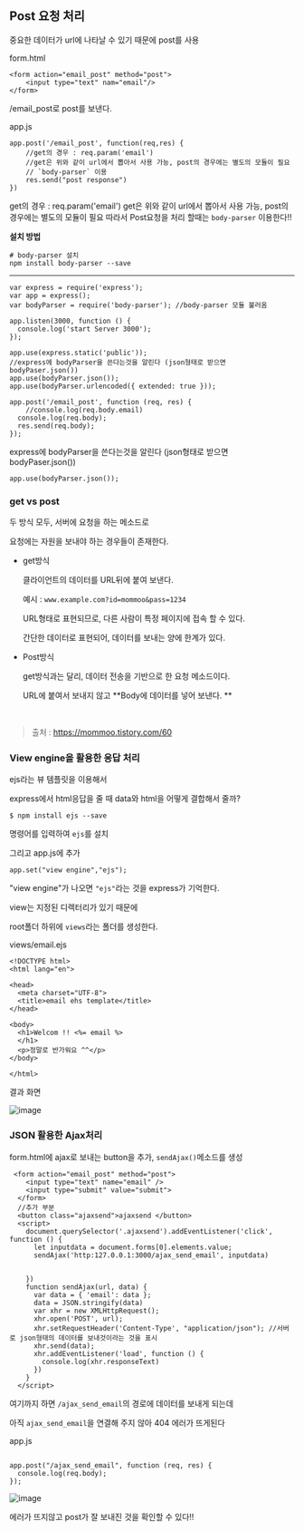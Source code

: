 ## Post 요청 처리

중요한 데이터가 url에 나타날 수 있기 때문에 post를 사용

form.html

```
<form action="email_post" method="post">
	<input type="text" nam="email"/>
</form>
```

/email_post로 post를 보낸다. 



app.js

```
app.post('/email_post', function(req,res) {
	//get의 경우 : req.param('email')
	//get은 위와 같이 url에서 뽑아서 사용 가능, post의 경우에는 별도의 모듈이 필요
	// `body-parser` 이용
	res.send("post response")
})
```



get의 경우 : req.param('email')
get은 위와 같이 url에서 뽑아서 사용 가능, post의 경우에는 별도의 모듈이 필요
따라서 Post요청을 처리 할때는  `body-parser` 이용한다!!

**설치 방법**

```
# body-parser 설치
npm install body-parser --save
```
****

```
var express = require('express');
var app = express();
var bodyParser = require('body-parser'); //body-parser 모듈 불러옴

app.listen(3000, function () {
  console.log('start Server 3000');
});

app.use(express.static('public'));
//express에 bodyParser을 쓴다는것을 알린다 (json형태로 받으면 bodyPaser.json())
app.use(bodyParser.json());	
app.use(bodyParser.urlencoded({ extended: true }));

app.post('/email_post', function (req, res) {
	//console.log(req.body.email)
  console.log(req.body);
  res.send(req.body);
});
```



express에 bodyParser을 쓴다는것을 알린다 (json형태로 받으면 bodyPaser.json())

`app.use(bodyParser.json());	`



### get vs post

두 방식 모두, 서버에 요청을 하는 메소드로

요청에는 자원을 보내야 하는 경우들이 존재한다. 

- get방식 

  클라이언트의 데이터를  URL뒤에 붙여 보낸다. 

  예시 : `www.example.com?id=mommoo&pass=1234`

  URL형태로 표현되므로, 다른 사람이 특정 페이지에 접속 할 수 있다.

  간단한 데이터로 표현되어, 데이터를 보내는 양에 한계가 있다. 



- Post방식

  get방식과는 달리, 데이터 전송을 기반으로 한 요청 메소드이다. 

  URL에 붙여서 보내지 않고 **Body에 데이터를 넣어 보낸다. **

​	

> 출처 : https://mommoo.tistory.com/60





### View engine을 활용한 응답 처리

ejs라는 뷰 템플릿을 이용해서

express에서 html응답을 줄 때 data와 html을 어떻게 결합해서 줄까?



```
$ npm install ejs --save
```

명령어를 입력하여 `ejs`를 설치



그리고 app.js에 추가

```
app.set("view engine","ejs");
```

"view engine"가 나오면 `"ejs"`라는 것을 express가 기억한다. 



view는 지정된 디렉터리가 있기 때문에

root폴더 하위에 `views`라는 폴더를 생성한다. 

views/email.ejs

```
<!DOCTYPE html>
<html lang="en">

<head>
  <meta charset="UTF-8">
  <title>email ehs template</title>
</head>

<body>
  <h1>Welcom !! <%= email %>
  </h1>
  <p>정말로 반가워요 ^^</p>
</body>

</html>
```



결과 화면

![image](https://user-images.githubusercontent.com/49177223/157892043-ef49b296-d89c-4f37-a336-4a5afcb789bd.png)

### JSON 활용한 Ajax처리



form.html에 ajax로 보내는 button을 추가, `sendAjax()`메소드를 생성

```
 <form action="email_post" method="post">
    <input type="text" name="email" />
    <input type="submit" value="submit">
  </form>
  //추가 부분
  <button class="ajaxsend">ajaxsend </button>
  <script>
    document.querySelector('.ajaxsend').addEventListener('click', function () {
      let inputdata = document.forms[0].elements.value;
      sendAjax('http:127.0.0.1:3000/ajax_send_email', inputdata)


    })
    function sendAjax(url, data) {
      var data = { 'email': data };
      data = JSON.stringify(data)
      var xhr = new XMLHttpRequest();
      xhr.open('POST', url);
      xhr.setRequestHeader('Content-Type', "application/json"); //서버로 json형태의 데이터를 보내것이라는 것을 표시
      xhr.send(data);
      xhr.addEventListener('load', function () {
        console.log(xhr.responseText)
      })
    }
  </script>
```

여기까지 하면 `/ajax_send_email`의 경로에 데이터를 보내게 되는데 

아직 `ajax_send_email`을 연결해 주지 않아 404 에러가 뜨게된다



app.js

```

app.post("/ajax_send_email", function (req, res) {
  console.log(req.body);
});

```

![image](https://user-images.githubusercontent.com/49177223/157926412-570b0ab7-9b7d-4a0b-b5f8-7b7dedbf6707.png)



에러가 뜨지않고 post가 잘 보내진 것을 확인할 수 있다!!

